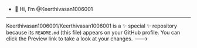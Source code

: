 - 👋 Hi, I’m @Keerthivasan1006001
---
Keerthivasan1006001/Keerthivasan1006001 is a ✨ special ✨ repository because its `README.md` (this file) appears on your GitHub profile.
You can click the Preview link to take a look at your changes.
--->
